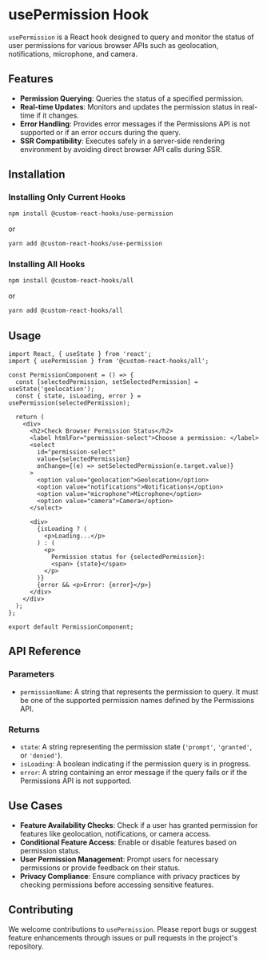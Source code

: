 # usePermission Hook

`usePermission` is a React hook designed to query and monitor the status of user permissions for various browser APIs such as geolocation, notifications, microphone, and camera.

## Features

- **Permission Querying**: Queries the status of a specified permission.
- **Real-time Updates**: Monitors and updates the permission status in real-time if it changes.
- **Error Handling**: Provides error messages if the Permissions API is not supported or if an error occurs during the query.
- **SSR Compatibility**: Executes safely in a server-side rendering environment by avoiding direct browser API calls during SSR.

## Installation

### Installing Only Current Hooks

```bash
npm install @custom-react-hooks/use-permission
```

or

```bash
yarn add @custom-react-hooks/use-permission
```

### Installing All Hooks

```sh
npm install @custom-react-hooks/all
```

or

```sh
yarn add @custom-react-hooks/all
```

## Usage

```tsx
import React, { useState } from 'react';
import { usePermission } from '@custom-react-hooks/all';

const PermissionComponent = () => {
  const [selectedPermission, setSelectedPermission] = useState('geolocation');
  const { state, isLoading, error } = usePermission(selectedPermission);

  return (
    <div>
      <h2>Check Browser Permission Status</h2>
      <label htmlFor="permission-select">Choose a permission: </label>
      <select
        id="permission-select"
        value={selectedPermission}
        onChange={(e) => setSelectedPermission(e.target.value)}
      >
        <option value="geolocation">Geolocation</option>
        <option value="notifications">Notifications</option>
        <option value="microphone">Microphone</option>
        <option value="camera">Camera</option>
      </select>

      <div>
        {isLoading ? (
          <p>Loading...</p>
        ) : (
          <p>
            Permission status for {selectedPermission}:
            <span> {state}</span>
          </p>
        )}
        {error && <p>Error: {error}</p>}
      </div>
    </div>
  );
};

export default PermissionComponent;
```

## API Reference

### Parameters
  - `permissionName`: A string that represents the permission to query. It must be one of the supported permission names defined by the Permissions API.

### Returns
  - `state`: A string representing the permission state (`'prompt'`, `'granted'`, or `'denied'`).
  - `isLoading`: A boolean indicating if the permission query is in progress.
  - `error`: A string containing an error message if the query fails or if the Permissions API is not supported.

## Use Cases

- **Feature Availability Checks**: Check if a user has granted permission for features like geolocation, notifications, or camera access.
- **Conditional Feature Access**: Enable or disable features based on permission status.
- **User Permission Management**: Prompt users for necessary permissions or provide feedback on their status.
- **Privacy Compliance**: Ensure compliance with privacy practices by checking permissions before accessing sensitive features.

## Contributing

We welcome contributions to `usePermission`. Please report bugs or suggest feature enhancements through issues or pull requests in the project's repository.